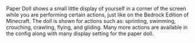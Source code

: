 Paper Doll shows a small little display of yourself in a corner of the screen while you are performing certain actions, just like on the Bedrock Edition of Minecraft. The doll is shown for actions such as: sprinting, swimming, crouching, crawling, flying, and gliding. Many more actions are available in the config along with many display setting for the paper doll.
